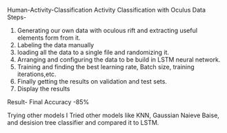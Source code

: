 Human-Activity-Classification
Activity Classification with Oculus Data
Steps-
1. Generating our own data with oculous rift and extracting useful elements form from it.
2. Labeling the data manually 
3. loading all the data to a single file and randomizing it.
4. Arranging and configuring the data to be build in LSTM neural network.
5. Training and finding the best learning rate, Batch size, training iterations,etc.
6. Finally getting the results on validation and test sets.
7. Display the results

Result-
Final Accuracy -85% 

Trying other models
I Tried other models like KNN, Gaussian Naieve Baise, and desision tree classifier and compared it to LSTM.
